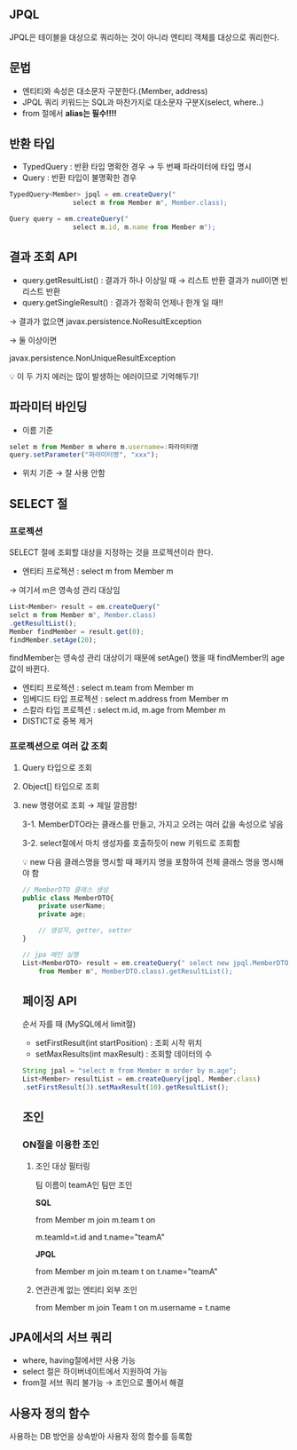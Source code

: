## JPQL

JPQL은 테이블을 대상으로 쿼리하는 것이 아니라 엔티티 객체를 대상으로 쿼리한다.

## 문법

- 엔티티와 속성은 대소문자 구분한다.(Member, address)
- JPQL 쿼리 키워드는 SQL과 마찬가지로 대소문자 구분X(select, where..)
- from 절에서 **alias는 필수!!!!**

## 반환 타입

- TypedQuery : 반환  타입 명확한 경우 → 두 번째 파라미터에 타입 명시
- Query : 반환 타입이 불명확한 경우

```jsx
TypedQuery<Member> jpql = em.createQuery("
				select m from Member m", Member.class);

Query query = em.createQuery("
				select m.id, m.name from Member m");
```

## 결과 조회 API

- query.getResultList() : 결과가 하나 이상일 때 → 리스트 반환 결과가 null이면 빈 리스트 반환
- query.getSingleResult() : 결과가 정확히 언제나 한개 일 때!!

→ 결과가 없으면 javax.persistence.NoResultException

→ 둘 이상이면 

javax.persistence.NonUniqueResultException

💡 이 두 가지 에러는 많이 발생하는 에러이므로 기억해두기! 

## 파라미터 바인딩

- 이름 기준

```jsx
selet m from Member m where m.username=:파라미터명
query.setParameter("파라미터명", "xxx");
```

- 위치 기준 → 잘 사용 안함

## SELECT 절

### 프로젝션

SELECT 절에 조회할 대상을 지정하는 것을 프로젝션이라 한다.

- 엔티티 프로젝션 : select m from Member m

→ 여기서 m은 영속성 관리 대상임

```jsx
List<Member> result = em.createQuery(" 
selct m from Member m", Member.class) 
.getResultList(); 
Member findMember = result.get(0); 
findMember.setAge(20);
```

findMember는 영속성 관리 대상이기 때문에 setAge() 했을 때 findMember의 age 값이 바뀐다.

- 엔티티 프로젝션 : select m.team from Member m
- 임베디드 타입 프로젝션 : select m.address from Member m
- 스칼라 타입 프로젝션 : select m.id, m.age from Member m
- DISTICT로 중복 제거

### 프로젝션으로 여러 값 조회

1. Query 타입으로 조회
2. Object[] 타입으로 조회
3. new 명령어로 조회 → 제일 깔끔함! 

    3-1. MemberDTO라는 클래스를 만들고, 가지고 오려는 여러 값을 속성으로 넣음

    3-2. select절에서 마치 생성자를 호출하듯이 new 키워드로 조회함 

    💡 new 다음 클래스명을 명시할 때 패키지 명을 포함하여 전체 클래스 명을 명시해야 함

    ```jsx
    // MemberDTO 클래스 생성
    public class MemberDTO{
    	private userName;
    	private age;

    	// 생성자, getter, setter
    } 

    // jpa 메인 실행 
    List<MemberDTO> result = em.createQuery(" select new jpql.MemberDTO(m.username, m.age)
    	from Member m", MemberDTO.class).getResultList();
    ```

    ## 페이징 API

    순서 자를 때 (MySQL에서 limit절)

    - setFirstResult(int startPosition) : 조회 시작 위치
    - setMaxResults(int maxResult) : 조회할 데이터의 수

    ```jsx
    String jpal = "select m from Member m order by m.age";
    List<Member> resultList = em.createQuery(jpql, Member.class)
    .setFirstResult(3).setMaxResult(10).getResultList();
    ```

    ## 조인

    ### ON절을 이용한 조인

    1. 조인 대상 필터링 

        팀 이름이 teamA인 팀만 조인

        **SQL** 

        from Member m join m.team t on 

        m.teamId=t.id and t.name="teamA"

        **JPQL**

        from Member m join m.team t on t.name="teamA"

    1. 연관관계 없는 엔티티 외부 조인

        from Member m  join Team t on m.username = t.name

## JPA에서의 서브 쿼리

- where, having절에서만 사용 가능
- select 절은 하이버네이트에서 지원하여 가능
- from절 서브 쿼리 불가능 → 조인으로 풀어서 해결

## 사용자 정의 함수

사용하는 DB 방언을 상속받아 사용자 정의 함수를 등록함
